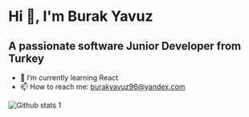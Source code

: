 # Hi 👋, I'm Burak Yavuz

## A passionate software Junior Developer from Turkey 


- 🌱 I’m currently learning React
- 📫 How to reach me: burakyavuz96@yandex.com


![Github stats 1](https://github-readme-stats.vercel.app/api?username=burakyavuz96&show_icons=true&theme-gradient)
